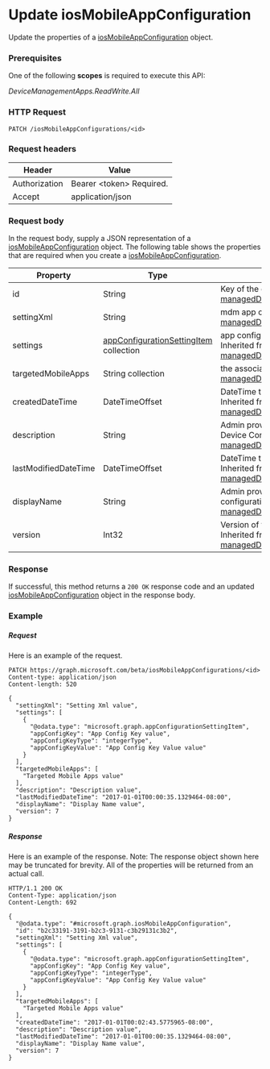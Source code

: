 ﻿# Update iosMobileAppConfiguration
Update the properties of a [iosMobileAppConfiguration](../resources/intune_apps_iosMobileAppConfiguration.md) object.
### Prerequisites
One of the following **scopes** is required to execute this API:

*DeviceManagementApps.ReadWrite.All*
### HTTP Request
<!-- {
  "blockType": "ignored"
}
-->
```http
PATCH /iosMobileAppConfigurations/<id>
```

### Request headers
|Header|Value|
|---|---|
|Authorization|Bearer &lt;token&gt; Required.|
|Accept|application/json|

### Request body
In the request body, supply a JSON representation of a [iosMobileAppConfiguration](../resources/intune_apps_iosMobileAppConfiguration.md) object.
The following table shows the properties that are required when you create a [iosMobileAppConfiguration](../resources/intune_apps_iosMobileAppConfiguration.md).

|Property|Type|Description|
|---|---|---|
|id|String|Key of the entity. Inherited from [managedDeviceMobileAppConfiguration](../resources/intune_apps_managedDeviceMobileAppConfiguration.md)|
|settingXml|String|mdm app configuration. Inherited from [managedDeviceMobileAppConfiguration](../resources/intune_apps_managedDeviceMobileAppConfiguration.md)|
|settings|[appConfigurationSettingItem](../resources/intune_apps_appConfigurationSettingItem.md) collection|app configuration setting items. Inherited from [managedDeviceMobileAppConfiguration](../resources/intune_apps_managedDeviceMobileAppConfiguration.md)|
|targetedMobileApps|String collection|the associated app. Inherited from [managedDeviceMobileAppConfiguration](../resources/intune_apps_managedDeviceMobileAppConfiguration.md)|
|createdDateTime|DateTimeOffset|DateTime the object was created. Inherited from [managedDeviceMobileAppConfiguration](../resources/intune_apps_managedDeviceMobileAppConfiguration.md)|
|description|String|Admin provided description of the Device Configuration. Inherited from [managedDeviceMobileAppConfiguration](../resources/intune_apps_managedDeviceMobileAppConfiguration.md)|
|lastModifiedDateTime|DateTimeOffset|DateTime the object was last modified. Inherited from [managedDeviceMobileAppConfiguration](../resources/intune_apps_managedDeviceMobileAppConfiguration.md)|
|displayName|String|Admin provided name of the device configuration. Inherited from [managedDeviceMobileAppConfiguration](../resources/intune_apps_managedDeviceMobileAppConfiguration.md)|
|version|Int32|Version of the device configuration. Inherited from [managedDeviceMobileAppConfiguration](../resources/intune_apps_managedDeviceMobileAppConfiguration.md)|



### Response
If successful, this method returns a `200 OK` response code and an updated [iosMobileAppConfiguration](../resources/intune_apps_iosMobileAppConfiguration.md) object in the response body.

### Example
##### Request
Here is an example of the request.
```http
PATCH https://graph.microsoft.com/beta/iosMobileAppConfigurations/<id>
Content-type: application/json
Content-length: 520

{
  "settingXml": "Setting Xml value",
  "settings": [
    {
      "@odata.type": "microsoft.graph.appConfigurationSettingItem",
      "appConfigKey": "App Config Key value",
      "appConfigKeyType": "integerType",
      "appConfigKeyValue": "App Config Key Value value"
    }
  ],
  "targetedMobileApps": [
    "Targeted Mobile Apps value"
  ],
  "description": "Description value",
  "lastModifiedDateTime": "2017-01-01T00:00:35.1329464-08:00",
  "displayName": "Display Name value",
  "version": 7
}
```

##### Response
Here is an example of the response. Note: The response object shown here may be truncated for brevity. All of the properties will be returned from an actual call.
```http
HTTP/1.1 200 OK
Content-Type: application/json
Content-Length: 692

{
  "@odata.type": "#microsoft.graph.iosMobileAppConfiguration",
  "id": "b2c33191-3191-b2c3-9131-c3b29131c3b2",
  "settingXml": "Setting Xml value",
  "settings": [
    {
      "@odata.type": "microsoft.graph.appConfigurationSettingItem",
      "appConfigKey": "App Config Key value",
      "appConfigKeyType": "integerType",
      "appConfigKeyValue": "App Config Key Value value"
    }
  ],
  "targetedMobileApps": [
    "Targeted Mobile Apps value"
  ],
  "createdDateTime": "2017-01-01T00:02:43.5775965-08:00",
  "description": "Description value",
  "lastModifiedDateTime": "2017-01-01T00:00:35.1329464-08:00",
  "displayName": "Display Name value",
  "version": 7
}
```



